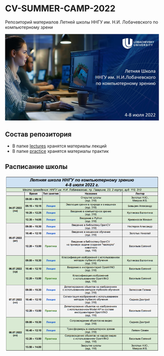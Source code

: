 # CV-SUMMER-CAMP-2022
Репозиторий материалов Летней школы ННГУ им. Н.И. Лобачевского по компьютерному зрени

![](docs/title_image.jpg)


## Состав репозитория

  - В папке [lectures](lectures/) хранятся материалы лекций
  - В папке [practice](practice/) хранятся материалы практик

## Расписание школы

![](docs/schedule.png)